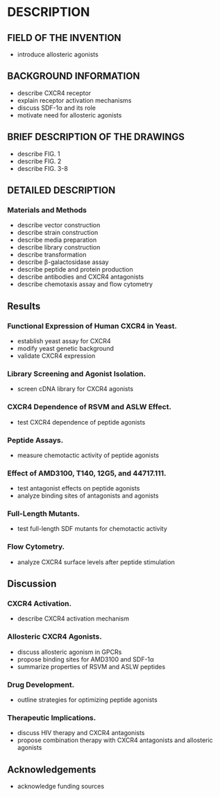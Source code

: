 # DESCRIPTION

## FIELD OF THE INVENTION

- introduce allosteric agonists

## BACKGROUND INFORMATION

- describe CXCR4 receptor
- explain receptor activation mechanisms
- discuss SDF-1α and its role
- motivate need for allosteric agonists

## BRIEF DESCRIPTION OF THE DRAWINGS

- describe FIG. 1
- describe FIG. 2
- describe FIG. 3-8

## DETAILED DESCRIPTION

### Materials and Methods

- describe vector construction
- describe strain construction
- describe media preparation
- describe library construction
- describe transformation
- describe β-galactosidase assay
- describe peptide and protein production
- describe antibodies and CXCR4 antagonists
- describe chemotaxis assay and flow cytometry

## Results

### Functional Expression of Human CXCR4 in Yeast.

- establish yeast assay for CXCR4
- modify yeast genetic background
- validate CXCR4 expression

### Library Screening and Agonist Isolation.

- screen cDNA library for CXCR4 agonists

### CXCR4 Dependence of RSVM and ASLW Effect.

- test CXCR4 dependence of peptide agonists

### Peptide Assays.

- measure chemotactic activity of peptide agonists

### Effect of AMD3100, T140, 12G5, and 44717.111.

- test antagonist effects on peptide agonists
- analyze binding sites of antagonists and agonists

### Full-Length Mutants.

- test full-length SDF mutants for chemotactic activity

### Flow Cytometry.

- analyze CXCR4 surface levels after peptide stimulation

## Discussion

### CXCR4 Activation.

- describe CXCR4 activation mechanism

### Allosteric CXCR4 Agonists.

- discuss allosteric agonism in GPCRs
- propose binding sites for AMD3100 and SDF-1α
- summarize properties of RSVM and ASLW peptides

### Drug Development.

- outline strategies for optimizing peptide agonists

### Therapeutic Implications.

- discuss HIV therapy and CXCR4 antagonists
- propose combination therapy with CXCR4 antagonists and allosteric agonists

## Acknowledgements

- acknowledge funding sources

